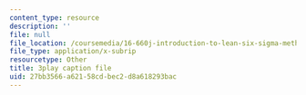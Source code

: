 ```yaml
---
content_type: resource
description: ''
file: null
file_location: /coursemedia/16-660j-introduction-to-lean-six-sigma-methods-january-iap-2012/27bb3566a62158cdbec2d8a618293bac_T1K4pkhtad8.vtt
file_type: application/x-subrip
resourcetype: Other
title: 3play caption file
uid: 27bb3566-a621-58cd-bec2-d8a618293bac
---
```

